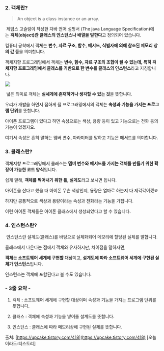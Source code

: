 ### 2. 객체란?

> An object is a class instance or an array.  
>   

 제임스 고슬링이 작성한 자바 언어 설명서 (The java Language Specification)에는 **객체(object)란 클래스의 인스턴스나 배열을 말한다**고 정의되어 있습니다.

컴퓨터 공학에서 객체는 **변수, 자료 구조, 함수, 메서드, 식별자에 의해 참조된 메모리 상의 값 등**을 의미합니다.

객체지향 프로그래밍에서 객체는 **변수, 함수, 자료 구조의 조합이 될 수 있는데, 특히 객체지향 프로그래밍에서 클래스를 기반으로 한 변수를 클래스의 인스턴스**라고 지칭합니다.

![](https://blog.kakaocdn.net/dn/bm55c4/btq7QQWuKXo/Yd5tZBVEpwkqPh1UsqH550/img.png)

 넓은 의미로 객체는 **실세계에 존재하거나 생각할 수 있는 것**을 뜻합니다.

우리가 개발을 하면서 접하게 될 프로그래밍에서의 객체는 **속성과 기능을 가지는 프로그램 단위**를 뜻합니다.

아이폰 프로그램이 있다고 하면 속성으로는 색상, 용량 등이 있고 기능으로는 전화 등의 기능이 있겠지요.

여기서 속성은 흔히 말하는 멤버 변수, 파라미터를 말하고 기능은 메서드를 의미합니다.

### 3. 클래스란?

객체지향 프로그래밍에서 클래스는 **멤버 변수와 메서드를 가지는 객체를 만들기 위한 확장이 가능한 코드 양식**입니다.

쉽게 말해, **객체를 찍어내기 위한 틀, 설계도**라고 보시면 됩니다.

아이폰을 산다고 했을 때 아이폰 무슨 색상인지, 용량은 얼마로 하는지 다 제각각이겠죠

하지만 공통적으로 색상과 용량이라는 속성과 전화라는 기능을 가집니다.

이런 아이폰 객체들은 아이폰 클래스에서 생성되었다고 할 수 있습니다.

### 4. 인스턴스란?

 인스턴스란 설계도(클래스)를 바탕으로 실체화되어 메모리에 할당된 실체를 말합니다.

클래스에서 나온다는 점에서 객체와 유사하지만, 차이점을 말하자면,

**객체는 소프트웨어 세계에 구현할 대상**이고, **설계도에 따라 소프트웨어 세계에 구현된 실체가 인스턴스**입니다.

인스턴스는 객체에 포함된다고 볼 수도 있습니다.

### - 3줄 요약 -

1. 객체 : 소프트웨어 세계에 구현할 대상이며 속성과 기능을 가지는 프로그램 단위를 뜻합니다.

2. 클래스 : 객체에 속성과 기능을 넣어줄 설계도를 뜻합니다.

3. 인스턴스 : 클래스에 따라 메모리상에 구현된 실체를 뜻합니다.

출처: [https://upcake.tistory.com/418](https://upcake.tistory.com/418) [오늘이라도:티스토리]